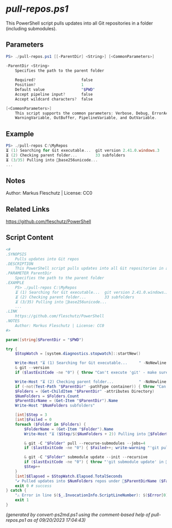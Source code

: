 *pull-repos.ps1*
================

This PowerShell script pulls updates into all Git repositories in a folder (including submodules).

Parameters
----------
```powershell
PS> ./pull-repos.ps1 [[-ParentDir] <String>] [<CommonParameters>]

-ParentDir <String>
    Specifies the path to the parent folder
    
    Required?                    false
    Position?                    1
    Default value                "$PWD"
    Accept pipeline input?       false
    Accept wildcard characters?  false

[<CommonParameters>]
    This script supports the common parameters: Verbose, Debug, ErrorAction, ErrorVariable, WarningAction, 
    WarningVariable, OutBuffer, PipelineVariable, and OutVariable.
```

Example
-------
```powershell
PS> ./pull-repos C:\MyRepos
⏳ (1) Searching for Git executable...  git version 2.41.0.windows.3
⏳ (2) Checking parent folder...        33 subfolders
⏳ (3/35) Pulling into 📂base256unicode...
...

```

Notes
-----
Author: Markus Fleschutz | License: CC0

Related Links
-------------
https://github.com/fleschutz/PowerShell

Script Content
--------------
```powershell
<#
.SYNOPSIS
	Pulls updates into Git repos
.DESCRIPTION
	This PowerShell script pulls updates into all Git repositories in a folder (including submodules).
.PARAMETER ParentDir
	Specifies the path to the parent folder
.EXAMPLE
	PS> ./pull-repos C:\MyRepos
	⏳ (1) Searching for Git executable...  git version 2.41.0.windows.3
	⏳ (2) Checking parent folder...        33 subfolders
	⏳ (3/35) Pulling into 📂base256unicode...
	...
.LINK
	https://github.com/fleschutz/PowerShell
.NOTES
	Author: Markus Fleschutz | License: CC0
#>

param([string]$ParentDir = "$PWD")

try {
	$StopWatch = [system.diagnostics.stopwatch]::startNew()

	Write-Host "⏳ (1) Searching for Git executable...     " -NoNewline
	& git --version
	if ($lastExitCode -ne "0") { throw "Can't execute 'git' - make sure Git is installed and available" }

	Write-Host "⏳ (2) Checking parent folder...           " -NoNewline
	if (-not(Test-Path "$ParentDir" -pathType container)) { throw "Can't access folder: $ParentDir" }
	$Folders = (Get-ChildItem "$ParentDir" -attributes Directory)
	$NumFolders = $Folders.Count
	$ParentDirName = (Get-Item "$ParentDir").Name
	Write-Host "$NumFolders subfolders"

	[int]$Step = 3
	[int]$Failed = 0
	foreach ($Folder in $Folders) {
		$FolderName = (Get-Item "$Folder").Name
		Write-Host "⏳ ($Step/$($NumFolders + 2)) Pulling into 📂$FolderName...    " -NoNewline

		& git -C "$Folder" pull --recurse-submodules --jobs=4
		if ($lastExitCode -ne "0") { $Failed++; write-warning "'git pull' in 📂$FolderName failed" }

		& git -C "$Folder" submodule update --init --recursive
		if ($lastExitCode -ne "0") { throw "'git submodule update' in 📂$Folder failed with exit code $lastExitCode" }
		$Step++
	}
	[int]$Elapsed = $StopWatch.Elapsed.TotalSeconds
	"✔️ Pulled updates into $NumFolders repos under 📂$ParentDirName ($Failed failed, took $Elapsed sec)"
	exit 0 # success
} catch {
	"⚠️ Error in line $($_.InvocationInfo.ScriptLineNumber): $($Error[0])"
	exit 1
}
```

*(generated by convert-ps2md.ps1 using the comment-based help of pull-repos.ps1 as of 09/20/2023 17:04:43)*
